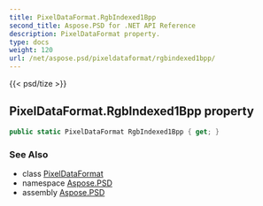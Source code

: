```yaml
---
title: PixelDataFormat.RgbIndexed1Bpp
second_title: Aspose.PSD for .NET API Reference
description: PixelDataFormat property. 
type: docs
weight: 120
url: /net/aspose.psd/pixeldataformat/rgbindexed1bpp/
---
```

{{< psd/tize >}}
## PixelDataFormat.RgbIndexed1Bpp property

```csharp
public static PixelDataFormat RgbIndexed1Bpp { get; }
```

### See Also

* class [PixelDataFormat](../)
* namespace [Aspose.PSD](../../pixeldataformat/)
* assembly [Aspose.PSD](../../../)


